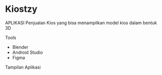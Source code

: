 # Kiostzy

APLIKASI Penjualan Kios yang bisa menampilkan model kios dalam bentuk 3D

Tools
- Blender
- Android Studio
- Figma

Tampilan Aplikasi
